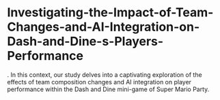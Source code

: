 # Investigating-the-Impact-of-Team-Changes-and-AI-Integration-on-Dash-and-Dine-s-Players-Performance
. In this context, our study delves into a captivating exploration of the effects of team composition changes and AI integration on player performance within the Dash and Dine mini-game of Super Mario Party.

